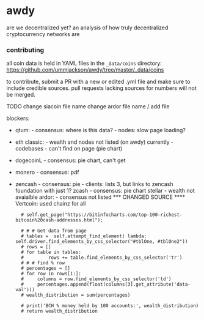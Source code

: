 # awdy
are we decentralized yet? an analysis of how truly decentralized cryptocurrency networks are

### contributing

all coin data is held in YAML files in the `_data/coins` directory: https://github.com/ummjackson/awdy/tree/master/_data/coins

to contribute, submit a PR with a new or edited .yml file and make sure to include credible sources. pull requests lacking sources for numbers 
will not be merged.

TODO change siacoin file name
change ardor file name / add file

blockers:
- qtum:
        - consensus: where is this data?
        - nodes: slow page loading?
- eth classic:
        - wealth and nodes not listed (on awdy) currently
        - codebases - can't find on page (pie chart)
- dogecoinL
        - consensus: pie chart, can't get
- monero
        - consensus: pdf
- zencash
        - consensus: pie
        - clients: lists 3, but links to zencash foundation with just 1?
zcash
        - consensus: pie chart
stellar
        - wealth not avaialble
ardor:
        - consensus not listed
*** CHANGED SOURCE ****
Vertcoin: used chainz for all



        # self.get_page("https://bitinfocharts.com/top-100-richest-bitcoin%20cash-addresses.html");

        # # # Get data from page
        # tables =  self.attempt_find_element( lambda: self.driver.find_elements_by_css_selector("#tblOne, #tblOne2"))
        # rows = []
        # for table in tables:
        #         rows += table.find_elements_by_css_selector('tr')
        # # # find % row
        # percentages = []
        # for row in rows[1:]:
        #     columns = row.find_elements_by_css_selector('td')
        #     percentages.append(float(columns[3].get_attribute('data-val')))
        # wealth_distribution = sum(percentages)

        # print('BCH % money held by 100 accounts:', wealth_distribution)
        # return wealth_distribution